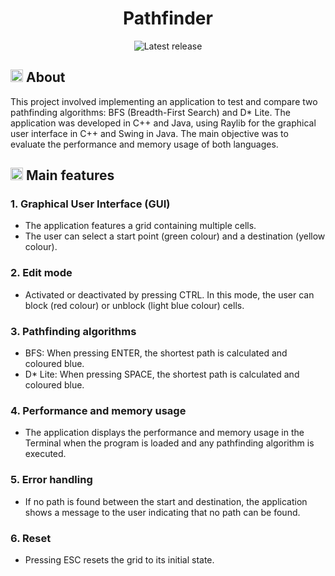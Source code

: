 <h1 align="center">Pathfinder</h1>
<p align="center">
    <a>
        <img src="https://img.shields.io/badge/release-v1.2.1-red" alt="Latest release"/>
    </a>
</p>

## <picture><img src= "https://cdn.discordapp.com/emojis/866463618916024340.gif" width= 20px></picture> About
This project involved implementing an application to test and compare two pathfinding algorithms: BFS (Breadth-First Search) and D* Lite. The application was developed in C++ and Java, using Raylib for the graphical user interface in C++ and Swing in Java. The main objective was to evaluate the performance and memory usage of both languages.

## <picture><img src= "https://cdn.discordapp.com/emojis/866463618916024340.gif" width= 20px></picture> Main features

### 1. Graphical User Interface (GUI)
- The application features a grid containing multiple cells.
- The user can select a start point (green colour) and a destination (yellow colour).

### 2. Edit mode
- Activated or deactivated by pressing CTRL. In this mode, the user can block (red colour) or unblock (light blue colour) cells.

### 3. Pathfinding algorithms
- BFS: When pressing ENTER, the shortest path is calculated and coloured blue.
- D* Lite: When pressing SPACE, the shortest path is calculated and coloured blue.

### 4. Performance and memory usage
- The application displays the performance and memory usage in the Terminal when the program is loaded and any pathfinding algorithm is executed.

### 5. Error handling
- If no path is found between the start and destination, the application shows a message to the user indicating that no path can be found.

### 6. Reset
- Pressing ESC resets the grid to its initial state.